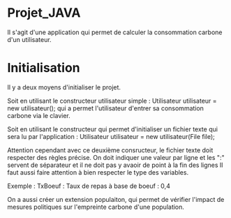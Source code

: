# Projet_JAVA

Il s'agit d'une application qui permet de calculer la consommation carbone d'un utilisateur.

<H1> Initialisation </H1>

Il y a deux moyens d'initialiser le projet.

Soit en utilisant le constructeur utilisateur simple : Utilisateur utilisateur = new utilisateur();
qui a permet l'utilisateur d'entrer sa consommation carbone via le clavier. 

Soit en utilisant le constructeur qui permet d'initialiser un fichier texte qui sera lu par l'application : Utilisateur utilisateur = new utilisateur(File file);

Attention cependant avec ce deuxième consructeur, le fichier texte doit respecter des règles précise. On doit indiquer une valeur par ligne et les ":" servent de séparateur et il ne doit pas y avaoir de point à la fin des lignes
Il faut aussi faire attention à bien respecter le type des variables.

Exemple : TxBoeuf : Taux de repas à base de boeuf : 0,4

On a aussi créer un extension populaiton, qui permet de vérifier l'impact de mesures politiques sur l'empreinte carbone d'une population.
